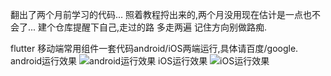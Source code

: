 翻出了两个月前学习的代码...
照着教程捋出来的,两个月没用现在估计是一点也不会了...
建个仓库提醒下自己,走过的路 多走两遍 记住方向别做路痴.

flutter 移动端常用组件一套代码android/iOS两端运行,具体请百度/google.
android运行效果
![android运行效果](http://p5gms66lw.bkt.clouddn.com/flutter_android.gif)
iOS运行效果
![iOS运行效果](http://p5gms66lw.bkt.clouddn.com/flutter_ios.gif)
